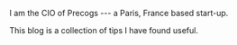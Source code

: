 I am the CIO of Precogs --- a Paris, France based start-up.

This blog is a collection of tips I have found useful.
